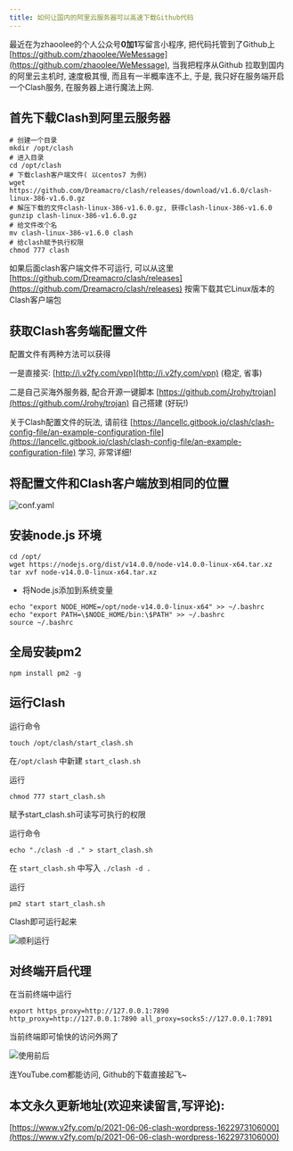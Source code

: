 ```yaml
---
title: 如何让国内的阿里云服务器可以高速下载Github代码
---
```




最近在为zhaoolee的个人公众号**0加1**写留言小程序,  把代码托管到了Github上 [https://github.com/zhaoolee/WeMessage](https://github.com/zhaoolee/WeMessage), 当我把程序从Github 拉取到国内的阿里云主机时, 速度极其慢, 而且有一半概率连不上, 于是, 我只好在服务端开启一个Clash服务, 在服务器上进行魔法上网.

## 首先下载Clash到阿里云服务器



```
# 创建一个目录
mkdir /opt/clash
# 进入目录
cd /opt/clash
# 下载clash客户端文件( 以centos7 为例)
wget https://github.com/Dreamacro/clash/releases/download/v1.6.0/clash-linux-386-v1.6.0.gz
# 解压下载的文件clash-linux-386-v1.6.0.gz, 获得clash-linux-386-v1.6.0
gunzip clash-linux-386-v1.6.0.gz
# 给文件改个名
mv clash-linux-386-v1.6.0 clash
# 给clash赋予执行权限
chmod 777 clash
```

如果后面clash客户端文件不可运行, 可以从这里 [https://github.com/Dreamacro/clash/releases](https://github.com/Dreamacro/clash/releases) 按需下载其它Linux版本的Clash客户端包



## 获取Clash客务端配置文件

配置文件有两种方法可以获得



一是直接买: [http://i.v2fy.com/vpn](http://i.v2fy.com/vpn) (稳定, 省事)

二是自己买海外服务器, 配合开源一键脚本 [https://github.com/Jrohy/trojan](https://github.com/Jrohy/trojan) 自己搭建 (好玩!)



关于Clash配置文件的玩法, 请前往 [https://lancellc.gitbook.io/clash/clash-config-file/an-example-configuration-file](https://lancellc.gitbook.io/clash/clash-config-file/an-example-configuration-file) 学习, 非常详细!



## 将配置文件和Clash客户端放到相同的位置

![conf.yaml](https://cdn.fangyuanxiaozhan.com/assets/1622974802513yAHTziEn.png)


## 安装node.js 环境

```
cd /opt/
wget https://nodejs.org/dist/v14.0.0/node-v14.0.0-linux-x64.tar.xz
tar xvf node-v14.0.0-linux-x64.tar.xz
```

- 将Node.js添加到系统变量

```
echo "export NODE_HOME=/opt/node-v14.0.0-linux-x64" >> ~/.bashrc
echo "export PATH=\$NODE_HOME/bin:\$PATH" >> ~/.bashrc
source ~/.bashrc
```
## 全局安装pm2

```
npm install pm2 -g
```

## 运行Clash

运行命令

```
touch /opt/clash/start_clash.sh
```

在`/opt/clash` 中新建 `start_clash.sh`



运行

```
chmod 777 start_clash.sh
```
赋予start_clash.sh可读写可执行的权限


运行命令

```
echo "./clash -d ." > start_clash.sh
```

在 `start_clash.sh` 中写入 `./clash -d .`


运行
```
pm2 start start_clash.sh
```

Clash即可运行起来

![顺利运行](https://cdn.fangyuanxiaozhan.com/assets/1622975647805kSyQtwtf.png)


## 对终端开启代理

在当前终端中运行 
```
export https_proxy=http://127.0.0.1:7890 http_proxy=http://127.0.0.1:7890 all_proxy=socks5://127.0.0.1:7891
```

当前终端即可愉快的访问外网了

![使用前后](https://cdn.fangyuanxiaozhan.com/assets/1622975560243ic6NmfPt.png)



连YouTube.com都能访问, Github的下载直接起飞~









## 本文永久更新地址(欢迎来读留言,写评论):

[https://www.v2fy.com/p/2021-06-06-clash-wordpress-1622973106000](https://www.v2fy.com/p/2021-06-06-clash-wordpress-1622973106000)